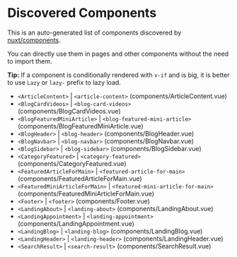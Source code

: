 # Discovered Components

This is an auto-generated list of components discovered by [nuxt/components](https://github.com/nuxt/components).

You can directly use them in pages and other components without the need to import them.

**Tip:** If a component is conditionally rendered with `v-if` and is big, it is better to use `Lazy` or `lazy-` prefix to lazy load.

- `<ArticleContent>` | `<article-content>` (components/ArticleContent.vue)
- `<BlogCardVideos>` | `<blog-card-videos>` (components/BlogCardVideos.vue)
- `<BlogFeaturedMiniArticle>` | `<blog-featured-mini-article>` (components/BlogFeaturedMiniArticle.vue)
- `<BlogHeader>` | `<blog-header>` (components/BlogHeader.vue)
- `<BlogNavbar>` | `<blog-navbar>` (components/BlogNavbar.vue)
- `<BlogSidebar>` | `<blog-sidebar>` (components/BlogSidebar.vue)
- `<CategoryFeatured>` | `<category-featured>` (components/CategoryFeatured.vue)
- `<FeaturedArticleForMain>` | `<featured-article-for-main>` (components/FeaturedArticleForMain.vue)
- `<FeaturedMiniArticleForMain>` | `<featured-mini-article-for-main>` (components/FeaturedMiniArticleForMain.vue)
- `<Footer>` | `<footer>` (components/Footer.vue)
- `<LandingAbout>` | `<landing-about>` (components/LandingAbout.vue)
- `<LandingAppointment>` | `<landing-appointment>` (components/LandingAppointment.vue)
- `<LandingBlog>` | `<landing-blog>` (components/LandingBlog.vue)
- `<LandingHeader>` | `<landing-header>` (components/LandingHeader.vue)
- `<SearchResult>` | `<search-result>` (components/SearchResult.vue)
